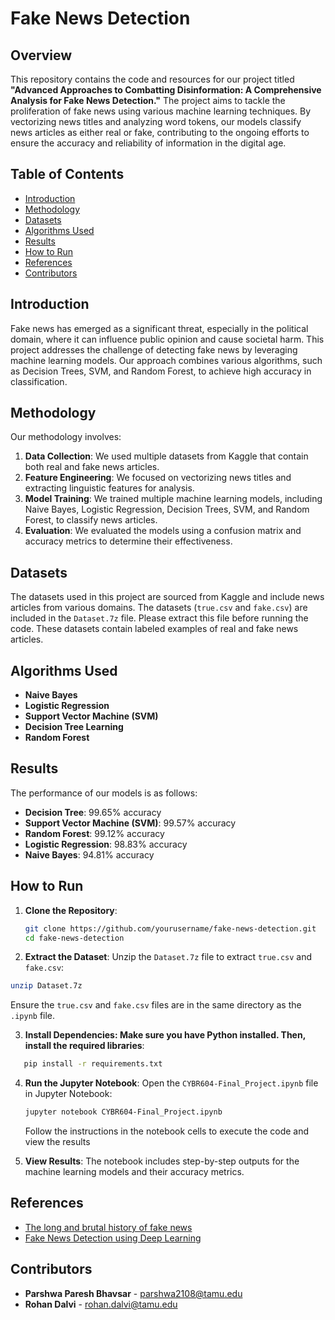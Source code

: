 # Fake News Detection

## Overview

This repository contains the code and resources for our project titled **"Advanced Approaches to Combatting Disinformation: A Comprehensive Analysis for Fake News Detection."** The project aims to tackle the proliferation of fake news using various machine learning techniques. By vectorizing news titles and analyzing word tokens, our models classify news articles as either real or fake, contributing to the ongoing efforts to ensure the accuracy and reliability of information in the digital age.

## Table of Contents

- [Introduction](#introduction)
- [Methodology](#methodology)
- [Datasets](#datasets)
- [Algorithms Used](#algorithms-used)
- [Results](#results)
- [How to Run](#how-to-run)
- [References](#references)
- [Contributors](#contributors)

## Introduction

Fake news has emerged as a significant threat, especially in the political domain, where it can influence public opinion and cause societal harm. This project addresses the challenge of detecting fake news by leveraging machine learning models. Our approach combines various algorithms, such as Decision Trees, SVM, and Random Forest, to achieve high accuracy in classification.

## Methodology

Our methodology involves:
1. **Data Collection**: We used multiple datasets from Kaggle that contain both real and fake news articles.
2. **Feature Engineering**: We focused on vectorizing news titles and extracting linguistic features for analysis.
3. **Model Training**: We trained multiple machine learning models, including Naive Bayes, Logistic Regression, Decision Trees, SVM, and Random Forest, to classify news articles.
4. **Evaluation**: We evaluated the models using a confusion matrix and accuracy metrics to determine their effectiveness.

## Datasets

The datasets used in this project are sourced from Kaggle and include news articles from various domains. The datasets (`true.csv` and `fake.csv`) are included in the `Dataset.7z` file. Please extract this file before running the code. These datasets contain labeled examples of real and fake news articles.

## Algorithms Used

- **Naive Bayes**
- **Logistic Regression**
- **Support Vector Machine (SVM)**
- **Decision Tree Learning**
- **Random Forest**

## Results

The performance of our models is as follows:
- **Decision Tree**: 99.65% accuracy
- **Support Vector Machine (SVM)**: 99.57% accuracy
- **Random Forest**: 99.12% accuracy
- **Logistic Regression**: 98.83% accuracy
- **Naive Bayes**: 94.81% accuracy

## How to Run

1. **Clone the Repository**:
   ```bash
   git clone https://github.com/yourusername/fake-news-detection.git
   cd fake-news-detection

2. **Extract the Dataset**: Unzip the `Dataset.7z` file to extract `true.csv` and `fake.csv`:
```bash
unzip Dataset.7z
```
   Ensure the `true.csv` and `fake.csv` files are in the same directory as the `.ipynb` file.
   
3. **Install Dependencies: Make sure you have Python installed. Then, install the required libraries**:
```bash
   pip install -r requirements.txt
```

4. **Run the Jupyter Notebook**: Open the `CYBR604-Final_Project.ipynb` file in Jupyter Notebook:
   ```bash
   jupyter notebook CYBR604-Final_Project.ipynb
   ```
   Follow the instructions in the notebook cells to execute the code and view the results
   
4. **View Results**: The notebook includes step-by-step outputs for the machine learning models and their accuracy metrics.

## References

- [The long and brutal history of fake news](https://www.politico.com/magazine/story/2016/12/fake-news-history-long-violent-214535)
- [Fake News Detection using Deep Learning](https://www.ieee.org)

## Contributors

- **Parshwa Paresh Bhavsar** - [parshwa2108@tamu.edu](mailto:parshwa2108@tamu.edu)
- **Rohan Dalvi** - [rohan.dalvi@tamu.edu](mailto:rohan.dalvi@tamu.edu)
